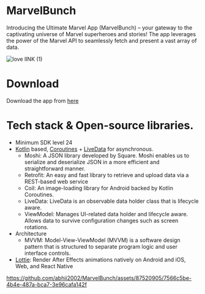 # MarvelBunch
 Introducing the Ultimate Marvel App (MarvelBunch) – your gateway to the captivating universe of Marvel superheroes and stories! The app leverages the power of the Marvel API to seamlessly fetch and present a vast array of data.

![love lINK (1)](https://github.com/abhii2002/MarvelBunch/assets/87520905/5b7d37e6-8f0c-4938-8a6c-818564f5c3e6)

 # Download
 Download the app from [here](https://github.com/abhii2002/MarvelBunch/releases/tag/v1.0.0)
 
# Tech stack & Open-source libraries. 
 - Minimum SDK level 24
- [Kotlin](https://kotlinlang.org/) based, [Coroutines](https://developer.android.com/kotlin/coroutines) + [LiveData](https://developer.android.com/topic/libraries/architecture/livedata) for asynchronous.
  - Moshi: A JSON library developed by Square. Moshi enables us to serialize and deserialize JSON in a more efficient and straightforward manner.
  - Retrofit: An easy and fast library to retrieve and upload data via a REST-based web service
  - Coil: An image-loading library for Android backed by Kotlin Coroutines. 
  - LiveData: LiveData is an observable data holder class that is lifecycle aware.
  - ViewModel: Manages UI-related data holder and lifecycle aware. Allows data to survive configuration changes such as screen rotations.
-  Architecture 
   - MVVM: Model-View-ViewModel (MVVM) is a software design pattern that is structured to separate program logic and user interface controls.
- [Lottie](https://github.com/airbnb/lottie-android): Render After Effects animations natively on Android and iOS, Web, and React Native

https://github.com/abhii2002/MarvelBunch/assets/87520905/7566c5be-4b4e-487a-bca7-3e96cafa142f

